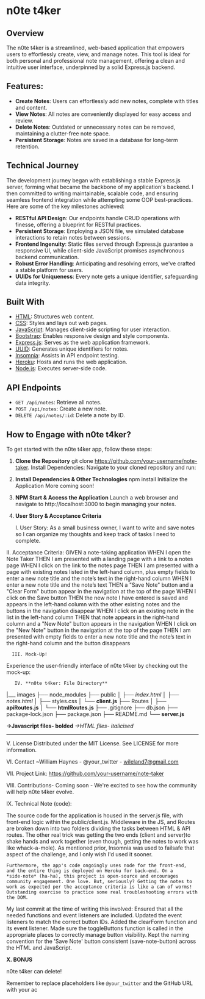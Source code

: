 # n0te t4ker

## Overview

The n0te t4ker is a streamlined, web-based application that empowers users to effortlessly create, view, and manage notes. This tool is ideal for both personal and professional note management, offering a clean and intuitive user interface, underpinned by a solid Express.js backend.


## Features:

- **Create Notes**: Users can effortlessly add new notes, complete with titles and content.
- **View Notes**: All notes are conveniently displayed for easy access and review.
- **Delete Notes**: Outdated or unnecessary notes can be removed, maintaining a clutter-free note space.
- **Persistent Storage**: Notes are saved in a database for long-term retention.


## Technical Journey

The development journey began with establishing a stable Express.js server, forming what became the backbone of my application's backend. I then committed to writing maintainable, scalable code, and ensuring seamless frontend integration while attempting some OOP best-practices. Here are some of the key milestones achieved:

- **RESTful API Design**: Our endpoints handle CRUD operations with finesse, offering a blueprint for RESTful practices.
- **Persistent Storage**: Employing a JSON file, we simulated database interactions to retain notes between sessions.
- **Frontend Ingenuity**: Static files served through Express.js guarantee a responsive UI, while client-side JavaScript promises asynchronous backend communication.
- **Robust Error Handling**: Anticipating and resolving errors, we've crafted a stable platform for users.
- **UUIDs for Uniqueness**: Every note gets a unique identifier, safeguarding data integrity.

## Built With

- [HTML](https://developer.mozilla.org/en-US/docs/Web/HTML): Structures web content.
- [CSS](https://developer.mozilla.org/en-US/docs/Web/CSS): Styles and lays out web pages.
- [JavaScript](https://developer.mozilla.org/en-US/docs/Web/JavaScript): Manages client-side scripting for user interaction.
- [Bootstrap](https://getbootstrap.com/): Enables responsive design and style components.
- [Express.js](https://expressjs.com/): Serves as the web application framework.
- [UUID](https://www.npmjs.com/package/uuid): Generates unique identifiers for notes.
- [Insomnia](https://insomnia.rest/): Assists in API endpoint testing.
- [Heroku](https://www.heroku.com/): Hosts and runs the web application.
- [Node.js](https://nodejs.org/): Executes server-side code.

## API Endpoints

- `GET /api/notes`: Retrieve all notes.
- `POST /api/notes`: Create a new note.
- `DELETE /api/notes/:id`: Delete a note by ID.

## How to Engage with n0te t4ker?

To get started with the n0te t4ker app, follow these steps:

1. **Clone the Repository**
   git clone https://github.com/your-username/note-taker.
   Install Dependencies:
   Navigate to your cloned repository and run:
   
   
2. **Install Dependencies & Other Technologies**
   npm install
   Initialize the Application
   More coming soon!
   
   
3. **NPM Start & Access the Application**
   Launch a web browser and navigate to http://localhost:3000 to begin managing your notes.
   

4. **User Story & Acceptance Criteria**

    I. User Story:
    As a small business owner, I want to write and save
    notes so I can organize my thoughts and keep track of
    tasks I need to complete.

II. Acceptance Criteria:
GIVEN a note-taking application
WHEN I open the Note Taker
THEN I am presented with a landing page with a link to a notes page
WHEN I click on the link to the notes page
THEN I am presented with a page with existing notes listed in the left-hand column, plus empty fields to enter a new note title and the note’s text in the right-hand column
WHEN I enter a new note title and the note’s text
THEN a "Save Note" button and a "Clear Form" button appear in the navigation at the top of the page
WHEN I click on the Save button
THEN the new note I have entered is saved and appears in the left-hand column with the other existing notes and the buttons in the navigation disappear
WHEN I click on an existing note in the list in the left-hand column
THEN that note appears in the right-hand column and a "New Note" button appears in the navigation
WHEN I click on the "New Note" button in the navigation at the top of the page
THEN I am presented with empty fields to enter a new note title and the note’s text in the right-hand column and the button disappears

      III. Mock-Up!
Experience the user-friendly interface of n0te t4ker by checking out the mock-up:

       IV. **n0te t4ker: File Directory**
|___ images 
├── node_modules
├── public
│ ├── *index.html*
│ ├── *notes.html*
│ ├── styles.css
│ └── **client.js**
├── Routes
│ ├── **apiRoutes.js**
│ └── **htmlRoutes.js**
├── .gitignore
├── db.json
├── package-lock.json
├── package.json
├── README.md
└── **server.js**

   **->Javascript files- bolded**
   *->HTML files- italicised*
 _______________________________________________________________

V. License
Distributed under the MIT License. See LICENSE for more information.

VI. Contact
~William Haynes - @your_twitter - wileland7@gmail.com

  VII. Project Link: 
     https://github.com/your-username/note-taker


VIII. Contributions-
    Coming soon - We're excited to see how the community will help n0te t4ker evolve.

IX. Technical Note (code):

 The source code for the application is housed in the server.js file, with front-end logic within the public/client.js. Middleware in the JS, and Routes are broken down into two folders dividing the tasks between HTML & API routes. The other real trick was getting the two ends (client and server)to shake hands and work together (even though, getting the notes to work was like whack-a-mole). As mentioned prior, Insomnia was used to failsafe that aspect of the challenge, and I only wish I'd used it sooner.

    Furthermore, the app's code ongoingly uses node for the front-end,
    and the entire thing is deployed on Heroku for back-end. On a 
    *side-note* (ha-ha), this project is open-source and encourages community engagement. One love. But, seriously? Getting the notes to work as expected per the acceptance criteria is like a can of worms! Outstanding exercise to practice some real troubleshooting errors with the DOM.
My last commit at the time of writing this involved:
Ensured that all the needed functions and event listeners are included.
Updated the event listeners to match the correct button IDs.
Added the clearForm function and its event listener.
Made sure the toggleButtons function is called in the appropriate places to correctly manage button visibility.
Kept the naming convention for the 'Save Note' button consistent (save-note-button) across the HTML and JavaScript.


**X. BONUS**

n0te t4ker can delete!

Remember to replace placeholders like `@your_twitter` and the GitHub URL with your ac
